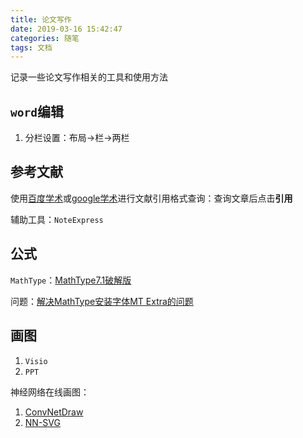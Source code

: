 ```yaml
---
title: 论文写作
date: 2019-03-16 15:42:47
categories: 随笔
tags: 文档
---
```


记录一些论文写作相关的工具和使用方法

## `word`编辑

1. 分栏设置：布局->栏->两栏

## 参考文献

使用[百度学术](http://xueshu.baidu.com/)或[google学术](https://scholar.google.com/)进行文献引用格式查询：查询文章后点击**引用**

辅助工具：`NoteExpress`

## 公式

`MathType`：[MathType7.1破解版](http://www.xue51.com/soft/9446.html)

问题：[解决MathType安装字体MT Extra的问题](https://jingyan.baidu.com/article/90bc8fc8565484f653640ccc.html)

## 画图

1. `Visio`
2. `PPT`

神经网络在线画图：

1. [ConvNetDraw](https://cbovar.github.io/ConvNetDraw/)
2. [NN-SVG](http://alexlenail.me/NN-SVG/LeNet.html)
